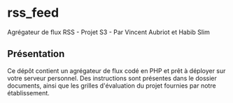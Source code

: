 # rss_feed
Agrégateur de flux RSS - Projet S3 - Par Vincent Aubriot et Habib Slim

Présentation
-----------
Ce dépôt contient un agrégateur de flux codé en PHP et prêt à déployer sur votre serveur personnel.
Des instructions sont présentes dans le dossier documents, ainsi que les grilles d'évaluation du projet fournies par notre établissement.
